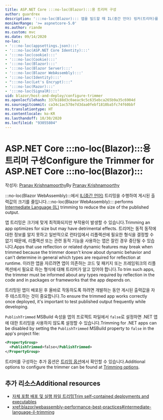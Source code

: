 ```yaml
---
title: ASP.NET Core :::no-loc(Blazor):::용 트리머 구성
author: guardrex
description: ':::no-loc(Blazor)::: 앱을 빌드할 때 IL(중간 언어) 링커(트리머)를 제어하는 방법을 알아봅니다.'
monikerRange: '>= aspnetcore-5.0'
ms.author: riande
ms.custom: mvc
ms.date: 09/14/2020
no-loc:
- ':::no-loc(appsettings.json):::'
- ':::no-loc(ASP.NET Core Identity):::'
- ':::no-loc(cookie):::'
- ':::no-loc(Cookie):::'
- ':::no-loc(Blazor):::'
- ':::no-loc(Blazor Server):::'
- ':::no-loc(Blazor WebAssembly):::'
- ':::no-loc(Identity):::'
- ":::no-loc(Let's Encrypt):::"
- ':::no-loc(Razor):::'
- ':::no-loc(SignalR):::'
uid: blazor/host-and-deploy/configure-trimmer
ms.openlocfilehash: 337b188d3c0aeac9c5c635ebca265b9a35c6904d
ms.sourcegitcommit: ca34c1ac578e7d3daa0febf1810ba5fc74f60bbf
ms.translationtype: HT
ms.contentlocale: ko-KR
ms.lasthandoff: 10/30/2020
ms.locfileid: "93055804"
---
```

# <a name="configure-the-trimmer-for-aspnet-core-no-locblazor"></a><span data-ttu-id="178f2-103">ASP.NET Core :::no-loc(Blazor):::용 트리머 구성</span><span class="sxs-lookup"><span data-stu-id="178f2-103">Configure the Trimmer for ASP.NET Core :::no-loc(Blazor):::</span></span>

<span data-ttu-id="178f2-104">작성자: [Pranav Krishnamoorthy](https://github.com/pranavkm)</span><span class="sxs-lookup"><span data-stu-id="178f2-104">By [Pranav Krishnamoorthy](https://github.com/pranavkm)</span></span>

<span data-ttu-id="178f2-105">:::no-loc(Blazor WebAssembly):::에서 [IL(중간 언어)](/dotnet/standard/managed-code#intermediate-language--execution) 트리밍을 수행하여 게시된 출력값의 크기를 줄입니다.</span><span class="sxs-lookup"><span data-stu-id="178f2-105">:::no-loc(Blazor WebAssembly)::: performs [Intermediate Language (IL)](/dotnet/standard/managed-code#intermediate-language--execution) trimming to reduce the size of the published output.</span></span>

<span data-ttu-id="178f2-106">앱 트리밍은 크기에 맞게 최적화되지만 부작용이 발생할 수 있습니다.</span><span class="sxs-lookup"><span data-stu-id="178f2-106">Trimming an app optimizes for size but may have detrimental effects.</span></span> <span data-ttu-id="178f2-107">트리머는 동적 동작에 대한 정보를 알지 못하고 일반적으로 런타임에서 리플렉션에 필요한 형식을 결정할 수 없기 때문에, 리플렉션 또는 관련 동적 기능을 사용하는 앱은 잘린 경우 중단될 수 있습니다.</span><span class="sxs-lookup"><span data-stu-id="178f2-107">Apps that use reflection or related dynamic features may break when trimmed because the trimmer doesn't know about dynamic behavior and can't determine in general which types are required for reflection at runtime.</span></span> <span data-ttu-id="178f2-108">이러한 앱을 자르려면 앱이 의존하는 코드 및 패키지 또는 프레임워크의 리플렉션에서 필요로 하는 형식에 대해 트리머가 알고 있어야 합니다.</span><span class="sxs-lookup"><span data-stu-id="178f2-108">To trim such apps, the trimmer must be informed about any types required by reflection in the code and in packages or frameworks that the app depends on.</span></span>

<span data-ttu-id="178f2-109">트리밍된 앱이 배포된 후 올바로 작동하도록 하려면 개발하는 동안 게시된 출력값을 자주 테스트하는 것이 중요합니다.</span><span class="sxs-lookup"><span data-stu-id="178f2-109">To ensure the trimmed app works correctly once deployed, it's important to test published output frequently while developing.</span></span>

<span data-ttu-id="178f2-110">`PublishTrimmed` MSBuild 속성을 앱의 프로젝트 파일에서 `false`로 설정하면 .NET 앱에 대한 트리밍을 사용하지 않도록 설정할 수 있습니다.</span><span class="sxs-lookup"><span data-stu-id="178f2-110">Trimming for .NET apps can be disabled by setting the `PublishTrimmed` MSBuild property to `false` in the app's project file:</span></span>

```xml
<PropertyGroup>
  <PublishTrimmed>false</PublishTrimmed>
</PropertyGroup>
```
<span data-ttu-id="178f2-111">트리머를 구성하는 추가 옵션은 [트리밍 옵션](/dotnet/core/deploying/trimming-options)에서 확인할 수 있습니다.</span><span class="sxs-lookup"><span data-stu-id="178f2-111">Additional options to configure the trimmer can be found at [Trimming options](/dotnet/core/deploying/trimming-options).</span></span>

## <a name="additional-resources"></a><span data-ttu-id="178f2-112">추가 리소스</span><span class="sxs-lookup"><span data-stu-id="178f2-112">Additional resources</span></span>

* [<span data-ttu-id="178f2-113">자체 포함 배포 및 실행 파일 트리밍</span><span class="sxs-lookup"><span data-stu-id="178f2-113">Trim self-contained deployments and executables</span></span>](/dotnet/core/deploying/trim-self-contained)
* <xref:blazor/webassembly-performance-best-practices#intermediate-language-il-trimming>
